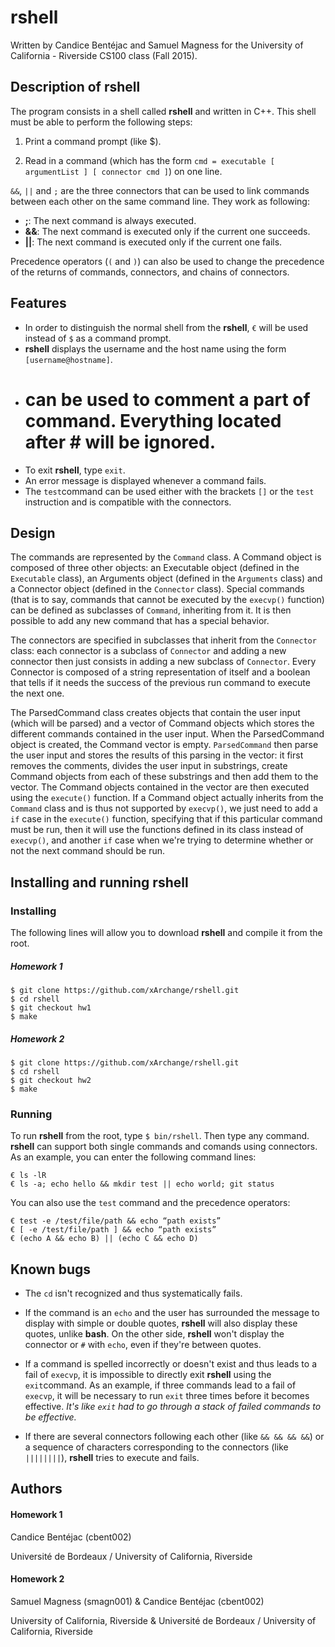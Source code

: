 # rshell
Written by Candice Bentéjac and Samuel Magness for the University of California - Riverside CS100 class (Fall 2015).

## Description of rshell
The program consists in a shell called **rshell** and written in C++. This shell must be able to perform the following steps:

1. Print a command prompt (like $).

2. Read in a command (which has the form `cmd = executable [ argumentList ] [ connector cmd ]`) on one line.

`&&`, `||` and `;` are the three connectors that can be used to link commands between each other on the same command line. They work as following:
- **;**: The next command is always executed.
- **&&**: The next command is executed only if the current one succeeds.
- **||**: The next command is executed only if the current one fails.

Precedence operators (`(` and `)`) can also be used to change the precedence of the returns of commands, connectors, and chains of connectors.

## Features
- In order to distinguish the normal shell from the **rshell**, `€` will be used instead of `$` as a command prompt. 
- **rshell** displays the username and the host name using the form `[username@hostname]`.
- # can be used to comment a part of command. Everything located after # will be ignored.
- To exit **rshell**, type `exit`.
- An error message is displayed whenever a command fails.
- The `test`command can be used either with the brackets `[]` or the `test` instruction and is compatible with the connectors. 


## Design
The commands are represented by the `Command` class. A Command object is composed of three other objects: an Executable object (defined in the `Executable` class), an Arguments object (defined in the `Arguments` class) and a Connector object (defined in the `Connector` class). Special commands (that is to say, commands that cannot be executed by the `execvp()` function) can be defined as subclasses of `Command`, inheriting from it. It is then possible to add any new command that has a special behavior.

The connectors are specified in subclasses that inherit from the `Connector` class: each connector is a subclass of `Connector` and adding a new connector then just consists in adding a new subclass of `Connector`. Every Connector is composed of a string representation of itself and a boolean that tells if it needs the success of the previous run command to execute the next one.

The ParsedCommand class creates objects that contain the user input (which will be parsed) and a vector of Command objects which stores the different commands contained in the user input. When the ParsedCommand object is created, the Command vector is empty. `ParsedCommand` then parse the user input and stores the results of this parsing in the vector: it first removes the comments, divides the user input in substrings, create Command objects from each of these substrings and then add them to the vector. The Command objects contained in the vector are then executed using the `execute()` function. If a Command object actually inherits from the `Command` class and is thus not supported by `execvp()`, we just need to add a `if` case in the `execute()` function, specifying that if this particular command must be run, then it will use the functions defined in its class instead of `execvp()`, and another `if` case when we're trying to determine whether or not the next command should be run.


## Installing and running rshell
### Installing
The following lines will allow you to download **rshell** and compile it from the root.

##### Homework 1
```
$ git clone https://github.com/xArchange/rshell.git
$ cd rshell
$ git checkout hw1
$ make
```

##### Homework 2
```
$ git clone https://github.com/xArchange/rshell.git
$ cd rshell
$ git checkout hw2
$ make
```

### Running
To run **rshell** from the root, type `$ bin/rshell`. Then type any command. **rshell** can support both single commands and comands using connectors. As an example, you can enter the following command lines:
```
€ ls -lR
€ ls -a; echo hello && mkdir test || echo world; git status
```

You can also use the `test` command and the precedence operators:
```
€ test -e /test/file/path && echo “path exists”
€ [ -e /test/file/path ] && echo “path exists”
€ (echo A && echo B) || (echo C && echo D)
```

## Known bugs
- The `cd` isn't recognized and thus systematically fails.

- If the command is an `echo` and the user has surrounded the message to display with simple or double quotes, **rshell** will also display these quotes, unlike **bash**. On the other side, **rshell** won't display the connector or `#` with `echo`, even if they're between quotes.

- If a command is spelled incorrectly or doesn't exist and thus leads to a fail of `execvp`, it is impossible to directly exit **rshell** using the `exit`command. As an example, if three commands lead to a fail of `execvp`, it will be necessary to run `exit` three times before it becomes effective. _It's like `exit` had to go through a stack of failed commands to be effective._

- If there are several connectors following each other (like `&& && && &&`) or a sequence of characters corresponding to the connectors (like `||||||||`), **rshell** tries to execute and fails.


## Authors
#### Homework 1
Candice Bentéjac (cbent002)

Université de Bordeaux / University of California, Riverside

#### Homework 2
Samuel Magness (smagn001) & Candice Bentéjac (cbent002)

University of California, Riverside & Université de Bordeaux / University of California, Riverside

